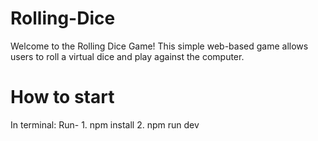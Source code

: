 # Rolling-Dice

Welcome to the Rolling Dice Game! This simple web-based game allows users to roll a virtual dice and play against the computer.

# How to start
In terminal:
Run- 1. npm install 
2. npm run dev
